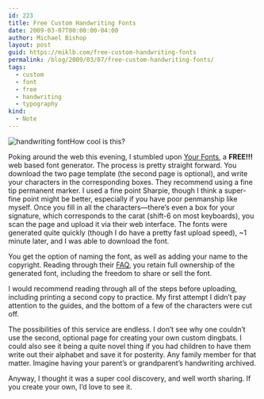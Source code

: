```yaml
---
id: 223
title: Free Custom Handwriting Fonts
date: 2009-03-07T00:00:00-04:00
author: Michael Bishop
layout: post
guid: https://miklb.com/free-custom-handwriting-fonts
permalink: /blog/2009/03/07/free-custom-handwriting-fonts/
tags:
  - custom
  - font
  - free
  - handwriting
  - typography
kind:
  - Note
---
```

<p><img src="http://miklb.com/user/files/chicken_scratch.png" alt="handwriting font" class="right" />How cool is this?</p>

<p>Poking around the web this evening, I stumbled upon <a href="http://www.yourfonts.com/">Your Fonts</a>, a <strong>FREE!!!</strong> web based font generator.  The process is pretty straight forward.  You download the two page template (the second page is optional), and write your characters in the corresponding boxes.  They recommend using a fine tip permanent marker.  I used a fine point Sharpie, though I think a super-fine point might be better, especially if you have poor penmanship like myself.  Once you fill in all the characters—there’s even a box for your signature, which corresponds to the carat (shift-6 on most keyboards), you scan the page and upload it via their web interface.  The fonts were generated quite quickly (though I do have a pretty fast upload speed), ~1 minute later, and I was able to download the font.</p>

<p>You get the option of naming the font, as well as adding your name to the copyright.  Reading through their <a href="http://www.yourfonts.com/help.html">FAQ</a>, you retain full ownership of the generated font, including the freedom to share or sell the font.</p>

<p>I would recommend reading through all of the steps before uploading, including printing a second copy to practice.  My first attempt I didn’t pay attention to the guides, and the bottom of a few of the characters were cut off.</p>

<p>The possibilities of this service are endless.  I don’t see why one couldn’t use the second, optional page for creating your own custom dingbats.  I could also see it being a quite novel thing if you had children to have them write out their alphabet and save it for posterity.  Any family member for that matter.  Imagine having your parent’s or grandparent’s handwriting archived.</p>

<p>Anyway, I thought it was a super cool discovery, and well worth sharing.  If you create your own, I’d love to see it.</p>